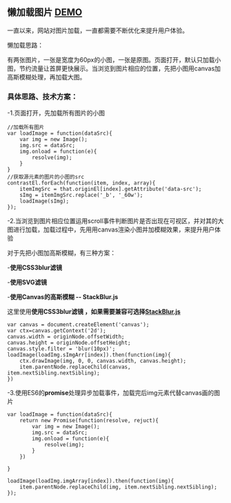 ## 懒加载图片 [DEMO](https://gdmec07120721.github.io/Daily-amass/JavaScript/%E7%B1%BB%E6%96%B0%E7%89%88%E7%9F%A5%E4%B9%8E%E5%9B%BE%E7%89%87%E5%8A%A0%E8%BD%BD/index.html)

一直以来，网站对图片加载，一直都需要不断优化来提升用户体验。

懒加载思路：

有两张图片，一张是宽度为60px的小图，一张是原图。页面打开，默认只加载小图，节约流量让首屏更快展示。当浏览到图片相应的位置，先把小图用canvas加高斯模糊处理，再加载大图。

### 具体思路、技术方案：

-1.页面打开，先加载所有图片的小图
	
	//加载所有图片
	var loadImage = function(dataSrc){
		var img = new Image();
		img.src = dataSrc;
		img.onload = function(e){
			resolve(img);
		}	
	}
	//获取源元素的图片的小图的src
	contrastEl.forEach(function(item, index, array){
		itemImgSrc = that.originEl[index].getAttribute('data-src');
		sImg = itemImgSrc.replace('_b', '_60w');
		loadImage(sImg);
	});

-2.当浏览到图片相应位置运用scroll事件判断图片是否出现在可视区，并对其的大图进行加载，加载过程中，先用用canvas渲染小图并加模糊效果，来提升用户体验  

对于先把小图加高斯模糊，有三种方案：

-**使用CSS3blur滤镜**

-**使用SVG滤镜**

-**使用Canvas的高斯模糊 -- StackBlur.js**

这里使用**使用CSS3blur滤镜 **，如果需要兼容可选择**[StackBlur.js](http://www.quasimondo.com/StackBlurForCanvas/StackBlurDemo.html)**


	var canvas = document.createElement('canvas');
	var ctx=canvas.getContext('2d');
	canvas.width = originNode.offsetWidth;
	canvas.height = originNode.offsetHeight;
	canvas.style.filter = 'blur(10px)';
	loadImage(loadImg.sImgArr[index]).then(function(img){
		ctx.drawImage(img, 0, 0, canvas.width, canvas.height);
		item.parentNode.replaceChild(canvas, item.nextSibling.nextSibling);
	})

-3.使用ES6的**promise**处理异步加载事件，加载完后img元素代替canvas画的图片

	var loadImage = function(dataSrc){
		return new Promise(function(resolve, rejuct){
			var img = new Image();
			img.src = dataSrc;
			img.onload = function(e){
				resolve(img);
			}
		})
		
	}
	
	loadImage(loadImg.imgArray[index]).then(function(img){
		item.parentNode.replaceChild(img, item.nextSibling.nextSibling);
	});
